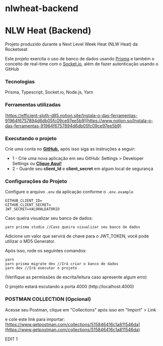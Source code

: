 # nlwheat-backend

# **NLW Heat (Backend)**

Projeto produzido durante a Next Level Week Heat (NLW Heat) da Rocketseat

Este projeto exercita o uso de banco de dados usando [Prisma](https://www.prisma.io/) e também o conceito de real-time com o [Socket.io](https://socket.io/), além de fazer autenticação usando o GitHub

### **Tecnologias**

Prisma, Typescript, Socket.io, Node.js, Yarn

### Ferramentas utilizadas

[https://efficient-sloth-d85.notion.site/Instala-o-das-ferramentas-91964f6757894d6db05fc09ce97ee5b9](https://www.notion.so/Instala-o-das-ferramentas-91964f6757894d6db05fc09ce97ee5b9)

### **Executando o projeto**

Crie uma conta no **[GitHub](https://github.com),** após isso siga as instruções a seguir:  

- 1 - Crie uma nova aplicação em seu GitHub: Settings > Developer Settings ou [**Clique Aqui!**](https://github.com/settings/developers)
- 2 - Guarde seu **client_Id** e **client_secret** em algum local de segurança

### Configurações do Projeto

Configure o arquivo `.env` da aplicação conforme o `.env.example`

```docker
GITHUB_CLIENT_ID= 
GITHUB_CLIENT_SECRET= 
JWT_SECRET=VALORALEATORIO 
```

Caso queira visualizar seu banco de dados:
```docker
yarn prisma studio //Caso queira visualizar seu banco de dados
```


Adicione um valor que servirá de chave para o JWT_TOKEN, você pode utilizar o MD5 Generator. 

Após isso, rode os seguintes comandos:

```docker
yarn
yarn prisma migrate dev //Irá criar o banco de dados
yarn dev //Irá executar o projeto
```

(Verifique as permissões de escrita/leitura caso apresente algum erro)

O projeto estará escutando a porta 4000 (http://localhost:4000)

### POSTMAN COLLECTION (Opcional)

Acesse seu Postman, clique em "Collections" após isso em "Import" > Link

e cole este link para importar: [https://www.getpostman.com/collections/515846416c1a811546da](https://www.getpostman.com/collections/515846416c1a811546da)

EDIT 1